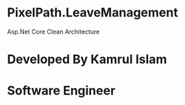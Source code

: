 # PixelPath.LeaveManagement
Asp.Net Core Clean Architecture 
# Developed By Kamrul Islam
# Software Engineer 
